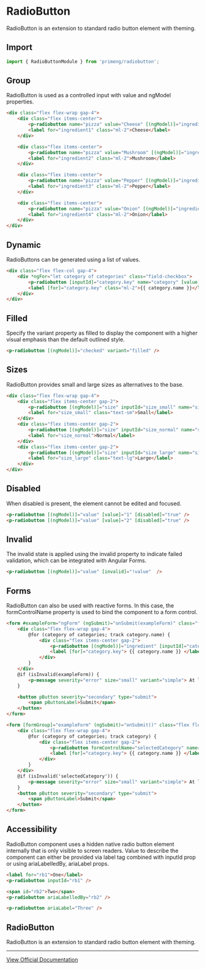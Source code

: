 # RadioButton

RadioButton is an extension to standard radio button element with theming.

## Import

```typescript
import { RadioButtonModule } from 'primeng/radiobutton';
```

## Group

RadioButton is used as a controlled input with value and ngModel properties.

```html
<div class="flex flex-wrap gap-4">
    <div class="flex items-center">
        <p-radiobutton name="pizza" value="Cheese" [(ngModel)]="ingredient" inputId="ingredient1" />
        <label for="ingredient1" class="ml-2">Cheese</label>
    </div>

    <div class="flex items-center">
        <p-radiobutton name="pizza" value="Mushroom" [(ngModel)]="ingredient" inputId="ingredient2" />
        <label for="ingredient2" class="ml-2">Mushroom</label>
    </div>

    <div class="flex items-center">
        <p-radiobutton name="pizza" value="Pepper" [(ngModel)]="ingredient" inputId="ingredient3" />
        <label for="ingredient3" class="ml-2">Pepper</label>
    </div>

    <div class="flex items-center">
        <p-radiobutton name="pizza" value="Onion" [(ngModel)]="ingredient" inputId="ingredient4" />
        <label for="ingredient4" class="ml-2">Onion</label>
    </div>
</div>
```

## Dynamic

RadioButtons can be generated using a list of values.

```html
<div class="flex flex-col gap-4">
    <div *ngFor="let category of categories" class="field-checkbox">
        <p-radiobutton [inputId]="category.key" name="category" [value]="category" [(ngModel)]="selectedCategory" />
        <label [for]="category.key" class="ml-2">{{ category.name }}</label>
    </div>
</div>
```

## Filled

Specify the variant property as filled to display the component with a higher visual emphasis than the default outlined style.

```html
<p-radiobutton [(ngModel)]="checked" variant="filled" />
```

## Sizes

RadioButton provides small and large sizes as alternatives to the base.

```html
<div class="flex flex-wrap gap-4">
    <div class="flex items-center gap-2">
        <p-radiobutton [(ngModel)]="size" inputId="size_small" name="size" value="Small" size="small" />
        <label for="size_small" class="text-sm">Small</label>
    </div>
    <div class="flex items-center gap-2">
        <p-radiobutton [(ngModel)]="size" inputId="size_normal" name="size" value="Normal" />
        <label for="size_normal">Normal</label>
    </div>
    <div class="flex items-center gap-2">
        <p-radiobutton [(ngModel)]="size" inputId="size_large" name="size" value="Large" size="large" />
        <label for="size_large" class="text-lg">Large</label>
    </div>
</div>
```

## Disabled

When disabled is present, the element cannot be edited and focused.

```html
<p-radiobutton [(ngModel)]="value" [value]="1" [disabled]="true" />
<p-radiobutton [(ngModel)]="value" [value]="2" [disabled]="true" />
```

## Invalid

The invalid state is applied using the ⁠invalid property to indicate failed validation, which can be integrated with Angular Forms.

```html
<p-radiobutton [(ngModel)]="value" [invalid]="!value"  />
```

## Forms

RadioButton can also be used with reactive forms. In this case, the formControlName property is used to bind the component to a form control.

```html
<form #exampleForm="ngForm" (ngSubmit)="onSubmit(exampleForm)" class="flex flex-col gap-4">
    <div class="flex flex-wrap gap-4">
        @for (category of categories; track category.name) {
            <div class="flex items-center gap-2">
                <p-radiobutton [(ngModel)]="ingredient" [inputId]="category.key" [value]="category" [invalid]="isInvalid(exampleForm)" name="ingredient" />
                <label [for]="category.key"> {{ category.name }} </label>
            </div>
        }
    </div>
    @if (isInvalid(exampleForm)) {
        <p-message severity="error" size="small" variant="simple"> At least one ingredient must be selected. </p-message>
    }

    <button pButton severity="secondary" type="submit">
        <span pButtonLabel>Submit</span>
    </button>
</form>
```

```html
<form [formGroup]="exampleForm" (ngSubmit)="onSubmit()" class="flex flex-col gap-4">
    <div class="flex flex-wrap gap-4">
        @for (category of categories; track category) {
            <div class="flex items-center gap-2">
                <p-radiobutton formControlName="selectedCategory" name="selectedCategory" [inputId]="category.key" [value]="category" [invalid]="isInvalid('selectedCategory')" />
                <label [for]="category.key"> {{ category.name }} </label>
            </div>
        }
    </div>
    @if (isInvalid('selectedCategory')) {
        <p-message severity="error" size="small" variant="simple"> At least one ingredient must be selected. </p-message>
    }
    <button pButton severity="secondary" type="submit">
        <span pButtonLabel>Submit</span>
    </button>
</form>
```

## Accessibility

RadioButton component uses a hidden native radio button element internally that is only visible to screen readers. Value to describe the component can either be provided via label tag combined with inputId prop or using ariaLabelledBy, ariaLabel props.

```html
<label for="rb1">One</label>
<p-radiobutton inputId="rb1" />

<span id="rb2">Two</span>
<p-radiobutton ariaLabelledBy="rb2" />

<p-radiobutton ariaLabel="Three" />
```

## RadioButton

RadioButton is an extension to standard radio button element with theming.

---

[View Official Documentation](https://primeng.org/radiobutton)
